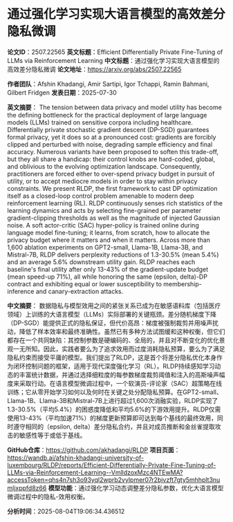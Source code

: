 # 通过强化学习实现大语言模型的高效差分隐私微调

**论文ID**：2507.22565
**英文标题**：Efficient Differentially Private Fine-Tuning of LLMs via Reinforcement   Learning
**中文标题**：通过强化学习实现大语言模型的高效差分隐私微调
**论文地址**：https://arxiv.org/abs/2507.22565

**作者团队**：Afshin Khadangi, Amir Sartipi, Igor Tchappi, Ramin Bahmani, Gilbert Fridgen
**发表日期**：2025-07-30

**英文摘要**：
The tension between data privacy and model utility has become the defining
bottleneck for the practical deployment of large language models (LLMs) trained
on sensitive corpora including healthcare. Differentially private stochastic
gradient descent (DP-SGD) guarantees formal privacy, yet it does so at a
pronounced cost: gradients are forcibly clipped and perturbed with noise,
degrading sample efficiency and final accuracy. Numerous variants have been
proposed to soften this trade-off, but they all share a handicap: their control
knobs are hard-coded, global, and oblivious to the evolving optimization
landscape. Consequently, practitioners are forced either to over-spend privacy
budget in pursuit of utility, or to accept mediocre models in order to stay
within privacy constraints. We present RLDP, the first framework to cast DP
optimization itself as a closed-loop control problem amenable to modern deep
reinforcement learning (RL). RLDP continuously senses rich statistics of the
learning dynamics and acts by selecting fine-grained per parameter
gradient-clipping thresholds as well as the magnitude of injected Gaussian
noise. A soft actor-critic (SAC) hyper-policy is trained online during language
model fine-tuning; it learns, from scratch, how to allocate the privacy budget
where it matters and when it matters. Across more than 1,600 ablation
experiments on GPT2-small, Llama-1B, Llama-3B, and Mistral-7B, RLDP delivers
perplexity reductions of 1.3-30.5% (mean 5.4%) and an average 5.6% downstream
utility gain. RLDP reaches each baseline's final utility after only 13-43% of
the gradient-update budget (mean speed-up 71%), all while honoring the same
(epsilon, delta)-DP contract and exhibiting equal or lower susceptibility
to membership-inference and canary-extraction attacks.

**中文摘要**：
数据隐私与模型效用之间的紧张关系已成为在敏感语料库（包括医疗领域）上训练的大语言模型（LLMs）实际部署的关键瓶颈。差分随机梯度下降（DP-SGD）能提供正式的隐私保证，但代价高昂：梯度被强制裁剪并用噪声扰动，降低了样本效率和最终准确性。虽然已有多种方法试图缓和这种权衡，但它们都存在一个共同缺陷：其控制参数是硬编码的、全局的，并且对不断变化的优化景观一无所知。因此，实践者要么为了追求效用而过度消耗隐私预算，要么为了满足隐私约束而接受平庸的模型。我们提出了RLDP，这是首个将差分隐私优化本身作为闭环控制问题的框架，适用于现代深度强化学习（RL）。RLDP持续感知学习动态的丰富统计数据，并通过选择细粒度的每参数梯度裁剪阈值和注入的高斯噪声幅度来采取行动。在语言模型微调过程中，一个软演员-评论家（SAC）超策略在线训练；它从零开始学习如何以及何时在关键之处分配隐私预算。在GPT2-small、Llama-1B、Llama-3B和Mistral-7B上进行超过1,600次消融实验，RLDP实现了1.3-30.5%（平均5.4%）的困惑度降低和平均5.6%的下游效用提升。RLDP仅需使用13-43%（平均加速71%）的梯度更新预算即可达到每个基线的最终效用，同时遵守相同的（epsilon, delta）差分隐私合约，并且对成员推断和金丝雀提取攻击的敏感性等于或低于基线。

**GitHub仓库**：https://github.com/akhadangi/RLDP
**项目页面**：https://wandb.ai/afshin-khadangi-university-of-luxembourg/RLDP/reports/Efficient-Differentially-Private-Fine-Tuning-of-LLMs-via-Reinforcement-Learning--VmlldzoxMzc4NTEwMA?accessToken=qhs4n7sh3o93yql2wprb2vylpmer07r2bjvzft7gty5mhhplt3numljxppfd8z66
**模型功能**：通过强化学习动态调整差分隐私参数，优化大语言模型微调过程中的隐私-效用权衡。

**分析时间**：2025-08-04T19:06:34.436512
